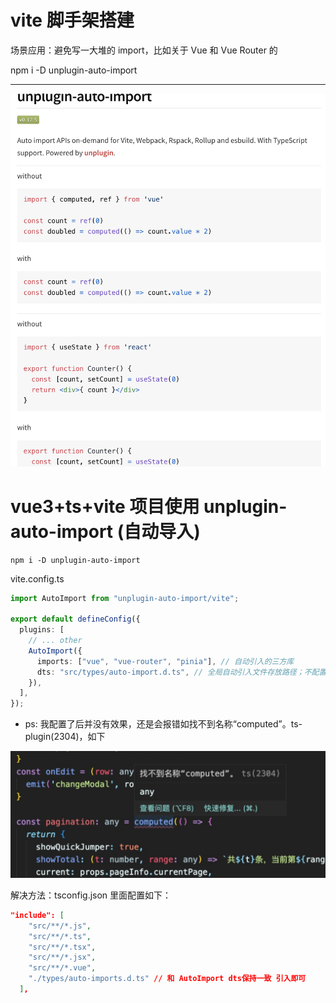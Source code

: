 # vite 脚手架搭建

场景应用：避免写一大堆的 import，比如关于 Vue 和 Vue Router 的

npm i -D unplugin-auto-import

---

![Alt text](image.png)

# vue3+ts+vite 项目使用 unplugin-auto-import (自动导入)

```code
npm i -D unplugin-auto-import
```

vite.config.ts

```ts
import AutoImport from "unplugin-auto-import/vite";

export default defineConfig({
  plugins: [
    // ... other
    AutoImport({
      imports: ["vue", "vue-router", "pinia"], // 自动引入的三方库
      dts: "src/types/auto-import.d.ts", // 全局自动引入文件存放路径；不配置保存在根目录下；配置为false时将不会生成 auto-imports.d.ts 文件（不影响效果）
    }),
  ],
});
```

- ps: 我配置了后并没有效果，还是会报错如找不到名称“computed”。ts-plugin(2304)，如下

![alt text](image-2.png)

解决方法：tsconfig.json 里面配置如下：

```json
"include": [
    "src/**/*.js",
    "src/**/*.ts",
    "src/**/*.tsx",
    "src/**/*.jsx",
    "src/**/*.vue",
    "./types/auto-imports.d.ts" // 和 AutoImport dts保持一致 引入即可
  ],

```
